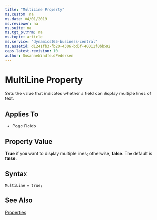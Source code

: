 ```yaml
---
title: "MultiLine Property"
ms.custom: na
ms.date: 04/01/2019
ms.reviewer: na
ms.suite: na
ms.tgt_pltfrm: na
ms.topic: article
ms.service: "dynamics365-business-central"
ms.assetid: d1241fb3-fb20-4306-bd5f-40011f0bb592
caps.latest.revision: 10
author: SusanneWindfeldPedersen
---
```


 

# MultiLine Property
Sets the value that indicates whether a field can display multiple lines of text.  
  
## Applies To  
  
-   Page Fields  
  
## Property Value  
 **True** if you want to display multiple lines; otherwise, **false**. The default is **false**.  

## Syntax
```
MultiLine = true;
```
  
## See Also  
 [Properties](devenv-properties.md)